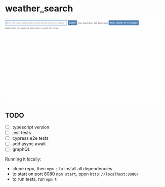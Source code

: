 # weather_search

![demo gif image](https://github.com/da-vaibhav/weather_search/blob/master/demo.gif)

## TODO
- [ ] typescript version
- [ ] jest tests
- [ ] cypress e2e tests
- [ ] add async await
- [ ] graphQL

Running it locally:
- clone repo, then `npm i` to install all dependencies
- to start on port 8080 `npm start`, open `http://localhost:8080/`
- to run tests, run `npm t`
